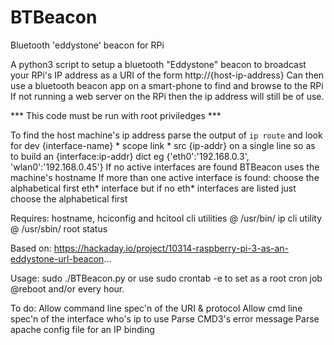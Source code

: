 # BTBeacon
Bluetooth 'eddystone' beacon for RPi

 A python3 script to setup a bluetooth "Eddystone" beacon to broadcast your RPi's IP
  address as a URI of the form http://{host-ip-address}
  Can then use a bluetooth beacon app on a smart-phone to find and browse to the RPi
  If not running a web server on the RPi then the ip address will still be of use.

  *** This code must be run with root priviledges ***

  To find the host machine's ip address parse the output of `ip route` and look
  for dev {interface-name} * scope link * src {ip-addr} on a single line so as to
  build an {interface:ip-addr} dict eg {'eth0':'192.168.0.3', 'wlan0':'192.168.0.45'}
  If no active interfaces are found BTBeacon uses the machine's hostname
  If more than one active interface is found:
    choose the alphabetical first eth* interface
    but if no eth* interfaces are listed just choose the alphabetical first


 Requires:
  hostname, hciconfig and hcitool cli utilities @ /usr/bin/
  ip cli utility @ /usr/sbin/
  root status


 Based on:
  https://hackaday.io/project/10314-raspberry-pi-3-as-an-eddystone-url-beacon...


 Usage:
  sudo ./BTBeacon.py
  or use sudo crontab -e to set as a root cron job @reboot and/or every hour.


 To do:
  Allow command line spec'n of the URI & protocol
  Allow cmd line spec'n of the interface who's ip to use
  Parse CMD3's error message
  Parse apache config file for an IP binding


